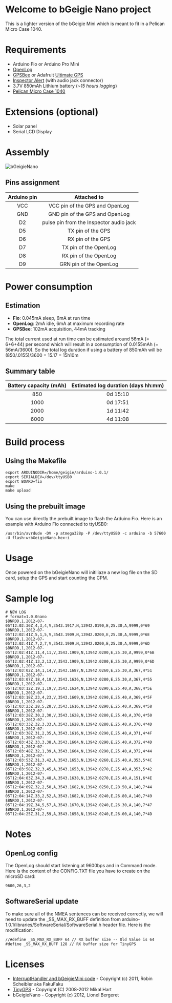 # Welcome to bGeigie Nano project

This is a lighter version of the bGeigie Mini which is meant to fit in a Pelican Micro Case 1040.

# Requirements
* Arduino Fio or Arduino Pro Mini
* [OpenLog][1]
* [GPSBee][2] or Adafruit [Ultimate GPS][7]
* [Inspector Alert][3] (with audio jack connector)
* 3.7V 850mAh Lithium battery (*~15 hours logging*)
* [Pelican Micro Case 1040][4]

# Extensions (optional)
* Solar panel
* Serial LCD Display

# Assembly

![bGeigieNano](https://github.com/bidouilles/bGeigieNano/raw/master/assembly/bGeigieNano_bb.jpg)

## Pins assignment

| Arduino pin | Attached to |
| :-----------: | :-----------: |
| VCC | VCC pin of the GPS and OpenLog |
| GND | GND pin of the GPS and OpenLog |
| D2 | pulse pin from the Inspector audio jack |
| D5 | TX pin of the GPS |
| D6 | RX pin of the GPS |
| D7 | TX pin of the OpenLog |
| D8 | RX pin of the OpenLog |
| D9 | GRN pin of the OpenLog |

# Power consumption

## Estimation
* **Fio**: 0.045mA sleep, 6mA at run time
* **OpenLog**: 2mA idle, 6mA at maximum recording rate
* **GPSBee**: 102mA acquisition, 44mA tracking

The total current used at run time can be estimated around 56mA (= 6+6+44) per second which will result in a consumption of 0.0155mAh (= 56mA/3600). So
the total log duration if using a battery of 850mAh will be (850/.0155)/3600 = 15.17 = 15h10m

## Summary table

| Battery capacity (mAh) | Estimated log duration (days hh:mm) |
| :-----------: | :-----------: |
| 850 |	0d 15:10 |
| 1000 | 0d 17:51 |
| 2000 | 1d 11:42 |
| 6000 | 4d 11:08 |

# Build process
## Using the Makefile
    export ARDUINODIR=/home/geigie/arduino-1.0.1/
    export SERIALDEV=/dev/ttyUSB0
    export BOARD=fio
    make
    make upload

## Using the prebuilt image
You can use directly the prebuilt image to flash the Arduino Fio. Here is an example with Arduino Fio connected to ttyUSB0:

    /usr/bin/avrdude -DV -p atmega328p -P /dev/ttyUSB0 -c arduino -b 57600 -U flash:w:bGeigieNano.hex:i

# Usage
Once powered on the bGeigieNano will initiliaze a new log file on the SD card, setup the GPS and start counting the CPM.

# Sample log

    # NEW LOG
    # format=1.0.0nano
    $BNRDD,1,2012-07-05T12:02:36Z,4,3,4,V,3543.1917,N,13942.0190,E,25.30,A,9999,0*69
    $BNRDD,1,2012-07-05T12:02:41Z,5,1,5,V,3543.1909,N,13942.0200,E,25.30,A,9999,0*6E
    $BNRDD,1,2012-07-05T12:02:41Z,7,2,7,V,3543.1909,N,13942.0200,E,25.30,A,9999,0*6D
    $BNRDD,1,2012-07-05T12:02:41Z,11,4,11,V,3543.1909,N,13942.0200,E,25.30,A,9999,0*6B
    $BNRDD,1,2012-07-05T12:02:41Z,13,2,13,V,3543.1909,N,13942.0200,E,25.30,A,9999,0*6D
    $BNRDD,1,2012-07-05T12:03:02Z,14,1,14,V,3543.1687,N,13942.0260,E,25.30,A,367,4*51
    $BNRDD,1,2012-07-05T12:03:07Z,18,4,18,V,3543.1636,N,13942.0280,E,25.30,A,367,4*55
    $BNRDD,1,2012-07-05T12:03:12Z,19,1,19,V,3543.1624,N,13942.0290,E,25.40,A,368,4*5E
    $BNRDD,1,2012-07-05T12:03:18Z,23,4,23,V,3543.1609,N,13942.0290,E,25.40,A,369,4*5F
    $BNRDD,1,2012-07-05T12:03:23Z,28,5,28,V,3543.1616,N,13942.0290,E,25.40,A,369,4*58
    $BNRDD,1,2012-07-05T12:03:28Z,30,2,30,V,3543.1628,N,13942.0280,E,25.40,A,370,4*50
    $BNRDD,1,2012-07-05T12:03:33Z,32,3,33,A,3543.1628,N,13942.0280,E,25.40,A,370,4*4D
    $BNRDD,1,2012-07-05T12:03:38Z,31,2,35,A,3543.1616,N,13942.0290,E,25.40,A,371,4*4F
    $BNRDD,1,2012-07-05T12:03:43Z,33,3,38,A,3543.1604,N,13942.0290,E,25.40,A,372,4*4D
    $BNRDD,1,2012-07-05T12:03:48Z,32,1,39,A,3543.1604,N,13942.0290,E,25.40,A,372,4*44
    $BNRDD,1,2012-07-05T12:03:53Z,31,3,42,A,3543.1653,N,13942.0260,E,25.40,A,353,5*4C
    $BNRDD,1,2012-07-05T12:03:58Z,32,3,45,A,3543.1653,N,13942.0270,E,25.40,A,353,5*42
    $BNRDD,1,2012-07-05T12:04:03Z,34,3,48,A,3543.1638,N,13942.0270,E,25.40,A,151,6*4E
    $BNRDD,1,2012-07-05T12:04:09Z,32,2,50,A,3543.1682,N,13942.0250,E,28.50,A,140,7*44
    $BNRDD,1,2012-07-05T12:04:14Z,33,2,52,A,3543.1682,N,13942.0240,E,26.80,A,140,7*49
    $BNRDD,1,2012-07-05T12:04:19Z,34,5,57,A,3543.1670,N,13942.0240,E,26.30,A,140,7*47
    $BNRDD,1,2012-07-05T12:04:25Z,31,2,59,A,3543.1658,N,13942.0240,E,26.00,A,140,7*4D

# Notes
## OpenLog config

The OpenLog should start listening at 9600bps and in Command mode. Here is the content of the CONFIG.TXT file you have to create on the microSD card:

    9600,26,3,2

## SoftwareSerial update

To make sure all of the NMEA sentences can be received correctly, we will need to update the _SS_MAX_RX_BUFF definition from arduino-1.0.1/libraries/SoftwareSerial/SoftwareSerial.h header file. Here is the modification:

    //#define _SS_MAX_RX_BUFF 64 // RX buffer size -- Old Value is 64
    #define _SS_MAX_RX_BUFF 128 // RX buffer size for TinyGPS

# Licenses
 * [InterruptHandler and bGeigieMini code][5] - Copyright (c) 2011, Robin Scheibler aka FakuFaku
 * [TinyGPS][6] - Copyright (C) 2008-2012 Mikal Hart
 * bGeigieNano - Copyright (c) 2012, Lionel Bergeret


  [1]: https://github.com/sparkfun/OpenLog "OpenLog"
  [2]: http://www.seeedstudio.com/wiki/GPS_Bee_kit_%28with_Mini_Embedded_Antenna%29 "GPSBee"
  [3]: http://medcom.com/products/inspector-alert "Inspector Alert"
  [4]: http://pelican.com/cases_detail.php?Case=1040 "Pelican Micro Case 1040"
  [5]: https://github.com/fakufaku/SafecastBGeigie-firmware "SafecastBGeigie-firmware"
  [6]: http://arduiniana.org/libraries/tinygps/ "TinyGPS"
  [7]: https://www.adafruit.com/products/746 "Ultimate GPS"
